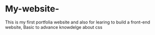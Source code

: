 # My-website-
This is my first portfolia website and also for learing to build a front-end website,
Basic to advance knowdelge about css

